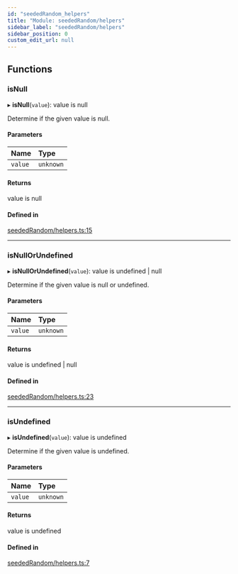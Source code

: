 ```yaml
---
id: "seededRandom_helpers"
title: "Module: seededRandom/helpers"
sidebar_label: "seededRandom/helpers"
sidebar_position: 0
custom_edit_url: null
---
```


## Functions

### isNull

▸ **isNull**(`value`): value is null

Determine if the given value is null.

#### Parameters

| Name | Type |
| :------ | :------ |
| `value` | `unknown` |

#### Returns

value is null

#### Defined in

[seededRandom/helpers.ts:15](https://github.com/lucasdamianjohnson/DivineVoxelEngine/blob/596fa7391478620ed460dfb4856ff0a763b91c49/divinestar/rng/src/seededRandom/helpers.ts#L15)

___

### isNullOrUndefined

▸ **isNullOrUndefined**(`value`): value is undefined \| null

Determine if the given value is null or undefined.

#### Parameters

| Name | Type |
| :------ | :------ |
| `value` | `unknown` |

#### Returns

value is undefined \| null

#### Defined in

[seededRandom/helpers.ts:23](https://github.com/lucasdamianjohnson/DivineVoxelEngine/blob/596fa7391478620ed460dfb4856ff0a763b91c49/divinestar/rng/src/seededRandom/helpers.ts#L23)

___

### isUndefined

▸ **isUndefined**(`value`): value is undefined

Determine if the given value is undefined.

#### Parameters

| Name | Type |
| :------ | :------ |
| `value` | `unknown` |

#### Returns

value is undefined

#### Defined in

[seededRandom/helpers.ts:7](https://github.com/lucasdamianjohnson/DivineVoxelEngine/blob/596fa7391478620ed460dfb4856ff0a763b91c49/divinestar/rng/src/seededRandom/helpers.ts#L7)
